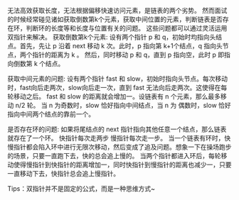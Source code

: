 
无法高效获取长度，无法根据偏移快速访问元素，是链表的两个劣势。
然而面试的时候经常碰见诸如获取倒数第k个元素，获取中间位置的元素，判断链表是否存在环，判断环的长度等和长度与位置有关的问题。
这些问题都可以通过灵活运用双指针来解决。
获取倒数第k个元素:
   设有两个指针 p 和 q，初始时均指向头结点。首先，先让 p 沿着 next 移动 k 次。此时，p 指向第 k+1个结点，q 指向头节点，两个指针的距离为 k 。
   然后，同时移动 p 和 q，直到 p 指向空，此时 p 即指向倒数第 k 个结点。

获取中间元素的问题:
设有两个指针 fast 和 slow，初始时指向头节点。每次移动时，fast向后走两次，slow向后走一次，直到 fast 无法向后走两次。这使得在每轮移动之后。
fast 和 slow 的距离就会增加一。设链表有 n 个元素，那么最多移动 n/2 轮。
当 n 为奇数时，slow 恰好指向中间结点，当 n 为 偶数时，slow 恰好指向中间两个结点的靠前一个。

是否存在环的问题:
如果将尾结点的 next 指针指向其他任意一个结点，那么链表就存在了一个环。
快指针每次走两步 慢指针每次走一步。
当一个链表有环时，快慢指针都会陷入环中进行无限次移动，然后变成了追及问题。想象一下在操场跑步的场景，只要一直跑下去，快的总会追上慢的。
当两个指针都进入环后，每轮移动使得慢指针到快指针的距离增加一，同时快指针到慢指针的距离也减少一，只要一直移动下去，快指针总会追上慢指针。

Tips：双指针并不是固定的公式，而是一种思维方式~

